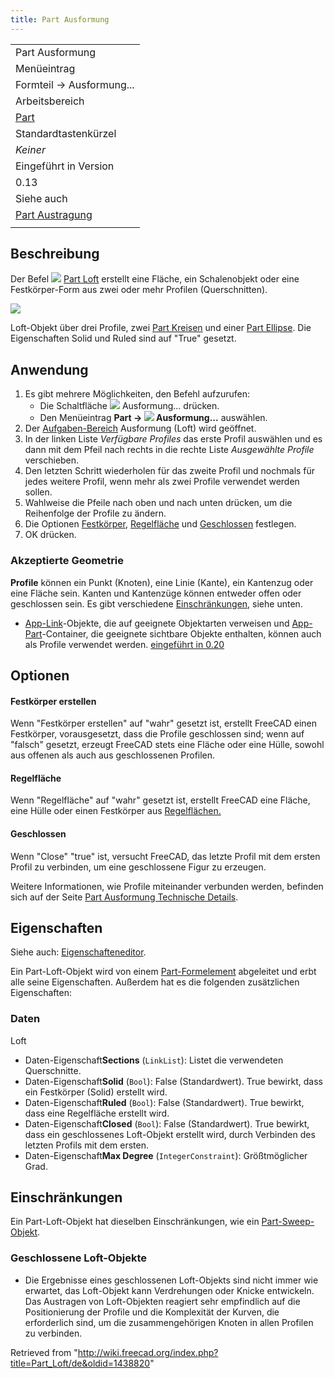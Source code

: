 ```yaml
---
title: Part Ausformung
---
```


|                                                   |
| ------------------------------------------------- |
| Part Ausformung                                   |
| Menüeintrag                                       |
| Formteil → Ausformung...                          |
| Arbeitsbereich                                    |
| [Part](/Part_Workbench/de "Part Workbench/de")    |
| Standardtastenkürzel                              |
| _Keiner_                                          |
| Eingeführt in Version                             |
| 0.13                                              |
| Siehe auch                                        |
| [Part Austragung](/Part_Sweep/de "Part Sweep/de") |
|                                                   |

## Beschreibung

Der Befel ![](/images/Part_Loft.svg) [Part Loft](/Part_Loft "Part Loft") erstellt eine Fläche, ein Schalenobjekt oder eine Festkörper-Form aus zwei oder mehr Profilen (Querschnitten).

![](/images/Part_Loft_solid_ruled_from3profiles_example_FreeCAD_0_13.jpg)

Loft-Objekt über drei Profile, zwei [Part Kreisen](/Part_Circle "Part Circle") und einer [Part Ellipse](/Part_Ellipse/de "Part Ellipse/de"). Die Eigenschaften Solid und Ruled sind auf "True" gesetzt.

## Anwendung

1. Es gibt mehrere Möglichkeiten, den Befehl aufzurufen:
   - Die Schaltfläche ![](/images/Part_Loft.svg) Ausformung... drücken.
   - Den Menüeintrag **Part → ![](/images/Part_Loft.svg) Ausformung...** auswählen.
2. Der [Aufgaben-Bereich](/Task_panel/de "Task panel/de") Ausformung (Loft) wird geöffnet.
3. In der linken Liste _Verfügbare Profiles_ das erste Profil auswählen und es dann mit dem Pfeil nach rechts in die rechte Liste _Ausgewählte Profile_ verschieben.
4. Den letzten Schritt wiederholen für das zweite Profil und nochmals für jedes weitere Profil, wenn mehr als zwei Profile verwendet werden sollen.
5. Wahlweise die Pfeile nach oben und nach unten drücken, um die Reihenfolge der Profile zu ändern.
6. Die Optionen [Festkörper](#Data), [Regelfläche](#Data) und [Geschlossen](#Data) festlegen.
7. OK drücken.

### Akzeptierte Geometrie

**Profile** können ein Punkt (Knoten), eine Linie (Kante), ein Kantenzug oder eine Fläche sein. Kanten und Kantenzüge können entweder offen oder geschlossen sein. Es gibt verschiedene [Einschränkungen](#Einschränkungen), siehe unten.

- [App-Link](/App_Link/de "App Link/de")-Objekte, die auf geeignete Objektarten verweisen und [App-Part](/App_Part/de "App Part/de")-Container, die geeignete sichtbare Objekte enthalten, können auch als Profile verwendet werden. [eingeführt in 0.20](/Release_notes_0.20/de "Release notes 0.20/de")

## Optionen

#### Festkörper erstellen

Wenn "Festkörper erstellen" auf "wahr" gesetzt ist, erstellt FreeCAD einen Festkörper, vorausgesetzt, dass die Profile geschlossen sind; wenn auf "falsch" gesetzt, erzeugt FreeCAD stets eine Fläche oder eine Hülle, sowohl aus offenen als auch aus geschlossenen Profilen.

#### Regelfläche

Wenn "Regelfläche" auf "wahr" gesetzt ist, erstellt FreeCAD eine Fläche, eine Hülle oder einen Festkörper aus [Regelflächen.](https://de.wikipedia.org/wiki/Regelfl%C3%A4che)

#### Geschlossen

Wenn "Close" "true" ist, versucht FreeCAD, das letzte Profil mit dem ersten Profil zu verbinden, um eine geschlossene Figur zu erzeugen.

Weitere Informationen, wie Profile miteinander verbunden werden, befinden sich auf der Seite [Part Ausformung Technische Details](/Part_Loft_Technical_Details/de "Part Loft Technical Details/de").

## Eigenschaften

Siehe auch: [Eigenschafteneditor](/Property_editor/de "Property editor/de").

Ein Part-Loft-Objekt wird von einem [Part-Formelement](/Part_Feature/de "Part Feature/de") abgeleitet und erbt alle seine Eigenschaften. Außerdem hat es die folgenden zusätzlichen Eigenschaften:

### Daten

Loft

- Daten-Eigenschaft**Sections** (`LinkList`): Listet die verwendeten Querschnitte.
- Daten-Eigenschaft**Solid** (`Bool`): False (Standardwert). True bewirkt, dass ein Festkörper (Solid) erstellt wird.
- Daten-Eigenschaft**Ruled** (`Bool`): False (Standardwert). True bewirkt, dass eine Regelfläche erstellt wird.
- Daten-Eigenschaft**Closed** (`Bool`): False (Standardwert). True bewirkt, dass ein geschlossenes Loft-Objekt erstellt wird, durch Verbinden des letzten Profils mit dem ersten.
- Daten-Eigenschaft**Max Degree** (`IntegerConstraint`): Größtmöglicher Grad.

## Einschränkungen

Ein Part-Loft-Objekt hat dieselben Einschränkungen, wie ein [Part-Sweep-Objekt](/Part_Sweep/de#Einschränkungen "Part Sweep/de").

### Geschlossene Loft-Objekte

- Die Ergebnisse eines geschlossenen Loft-Objekts sind nicht immer wie erwartet, das Loft-Objekt kann Verdrehungen oder Knicke entwickeln. Das Austragen von Loft-Objekten reagiert sehr empfindlich auf die Positionierung der Profile und die Komplexität der Kurven, die erforderlich sind, um die zusammengehörigen Knoten in allen Profilen zu verbinden.

Retrieved from "<http://wiki.freecad.org/index.php?title=Part_Loft/de&oldid=1438820>"
